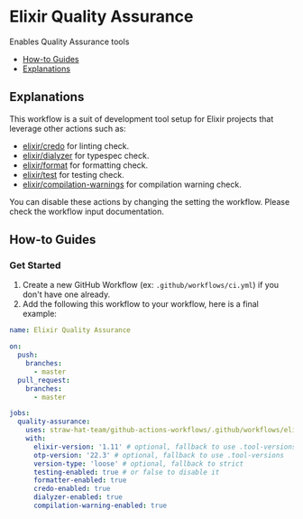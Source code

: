# Elixir Quality Assurance

Enables Quality Assurance tools

- [How-to Guides](#how-to-guides)
- [Explanations](#explanations)

## Explanations

This workflow is a suit of development tool setup for Elixir projects that leverage other actions such as:

- [elixir/credo](../../elixir/credo/README.md) for linting check.
- [elixir/dialyzer](../../elixir/dialyzer/README.md) for typespec check.
- [elixir/format](../../elixir/format/README.md) for formatting check.
- [elixir/test](../../elixir/test/README.md) for testing check.
- [elixir/compilation-warnings](../../elixir/compilation-warnings/README.md) for compilation warning check.

You can disable these actions by changing the setting the workflow. Please check the workflow input documentation.

## How-to Guides

### Get Started

1. Create a new GitHub Workflow (ex: `.github/workflows/ci.yml`) if you don't have one already.
3. Add the following this workflow to your workflow, here is a final example:

```yaml
name: Elixir Quality Assurance

on:
  push:
    branches:
      - master
  pull_request:
    branches:
      - master

jobs:
  quality-assurance:
    uses: straw-hat-team/github-actions-workflows/.github/workflows/elixir-quality-assurance.yml@master
    with:
      elixir-version: '1.11' # optional, fallback to use .tool-versions
      otp-version: '22.3' # optional, fallback to use .tool-versions
      version-type: 'loose' # optional, fallback to strict
      testing-enabled: true # or false to disable it
      formatter-enabled: true
      credo-enabled: true
      dialyzer-enabled: true
      compilation-warning-enabled: true
```
